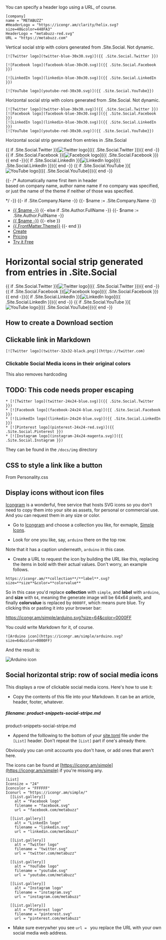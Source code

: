

You can specify a header logo using a URL, of course. 

```
[company]
name = "METABUZZ"
#HeaderLogo = "https://icongr.am/clarity/helix.svg?size=48&color=448FA3"
HeaderLogo = "metabuzz-red.svg"
URL = "https://metabuzz.com"
```

Vertical social strip with colors generated from .Site.Social. Not dynamic.

```
[![Twitter logo](twitter-blue-30x30.svg)]({{ .Site.Social.Twitter }})

[![Facebook logo](facebook-blue-30x30.svg)]({{ .Site.Social.Facebook }})

[![LinkedIn logo](linkedin-blue-30x30.svg)]({{ .Site.Social.LinkedIn }})

[![YouTube logo](youtube-red-30x30.svg)]({{ .Site.Social.YouTube}})
```


Horizontal social strip with colors generated from .Site.Social. Not dynamic.

```
[![Twitter logo](twitter-blue-30x30.svg)]({{ .Site.Social.Twitter }})
[![Facebook logo](facebook-blue-30x30.svg)]({{ .Site.Social.Facebook }})
[![LinkedIn logo](linkedin-blue-30x30.svg)]({{ .Site.Social.LinkedIn }})
[![YouTube logo](youtube-red-30x30.svg)]({{ .Site.Social.YouTube}})
```



Horizontal social strip generated from entries in .Site.Social


{{ if .Site.Social.Twitter }}[![Twitter logo](twitter-blue-30x30.svg)]({{ .Site.Social.Twitter }}){{ end -}} {{ if .Site.Social.Facebook }}[![Facebook logo](facebook-blue-30x30.svg)]({{ .Site.Social.Facebook }}){{ end -}}{{ if .Site.Social.LinkedIn }}[![LinkedIn logo](linkedin-blue-30x30.svg)]({{ .Site.Social.LinkedIn }}){{ end -}} {{ if .Site.Social.YouTube }}[![YouTube logo](youtube-red-30x30.svg)]({{ .Site.Social.YouTube}}){{ end -}} 



{{- /*  Automatically name first item in header    
        based on company name, author name name
        if no company was specified, or just 
        the name of the theme if neither of those
        was specified.
        
*/ -}}
{{- if .Site.Company.Name -}}
{{- $name := .Site.Company.Name -}}
* [{{ $name -}}](/)
{{- else if .Site.Author.FullName -}}
{{- $name := .Site.Author.FullName -}}
* [{{ $name -}}](/)
{{- else }}
* [{{.FrontMatter.Theme}}](/)
{{- end }} 
* [Create](/)
* [Pricing](/)
* [Try it Free](/)



# Horizontal social strip generated from entries in .Site.Social

{{ if .Site.Social.Twitter }}[![Twitter logo](twitter-blue-30x30.svg)]({{ .Site.Social.Twitter }}){{ end -}} {{ if .Site.Social.Facebook }}[![Facebook logo](facebook-blue-30x30.svg)]({{ .Site.Social.Facebook }}){{ end -}}{{ if .Site.Social.LinkedIn }}[![LinkedIn logo](linkedin-blue-30x30.svg)]({{ .Site.Social.LinkedIn }}){{ end -}} {{ if .Site.Social.YouTube }}[![YouTube logo](youtube-red-30x30.svg)]({{ .Site.Social.YouTube}}){{ end -}} 


## How to create a Download section


## Clickable link in Markdown

```
[![Twitter logo](twitter-32x32-black.png)](https://twitter.com)
```


### Clickable Social Media icons in their original colors

This also removes hardcoding


## TODO: This code needs proper escaping

```
* [![Twitter logo](twitter-24x24-blue.svg)]({{ .Site.Social.Twitter }}) 
* [![Facebook logo](facebook-24x24-blue.svg)]({{ .Site.Social.Facebook }})
* [![LinkedIn logo](linkedin-24x24-blue.svg)]({{ .Site.Social.LinkedIn }})
* [![Pinterest logo](pinterest-24x24-red.svg)]({{ .Site.Social.Pinterest }}) 
* [![Instagram logo](instagram-24x24-magenta.svg)]({{ .Site.Social.Instagram }}) 
```

They can be found in the `/docs/img` directory

 
## CSS to style a link like a button 

From Personality.css


## Display icons without icon files

[Icongram](https://icongr.am/) is a wonderful, free service
that hosts SVG icons so you don't need to copy them into your
site as assets, for personal or commercial use. 
And you can request them in any size or color.

* Go to [Icongram](https://icongr.am) and choose a collection
you like, for exmaple, [Simple Icons](https://icongr.am/simple).

* Look for one you like, say, `arduino` there on the top row. 

Note that it has a caption underneath, `arduino` in this case.

* Create a URL to request the icon by building the URL like this,
replacing the items in bold with their actual values. 
Don't worry, an example follows.

```
https://icongr.am/**collection**/**label**.svg?size=**size**&color=**colorvalue**
```

So in this case you'd replace **collection** with `simple`, 
and **label** with  `arduino`, and **size** with `64`,
meaning the generate image will be 64x64 pixels, and
finally **colorvalue** is replaced by `0000FF`, which
means pure blue. Try clicking this or pasting it into 
your browser bar:

[https://icongr.am/simple/arduino.svg?size=64&color=0000FF ](https://icongr.am/simple/arduino.svg?size=64&color=0000FF)

You could write Markdown for it, of course.

```
![Arduino icon](https://icongr.am/simple/arduino.svg?size=64&color=0000FF)
```

And the result is:

![Arduino icon](https://icongr.am/simple/arduino.svg?size=64&color=0000FF)


<a id="gallery"></a>
## Social horizontal strip: row of social media icons

This displays a row of clickable social media icons. Here's how to use it:

* Copy the contents of this file into your Markdown. It can be an article, 
header, footer, whatever.

##### filename: product-snippets-social-stripe.md 

product-snippets-social-stripe.md

* Append the folllowing to the bottom of your [site.toml](site-toml.html) file
under the `[List]` header. Don't repeat the `[List]` part if one's already there. 

Obviously you can omit accounts you don't have, or add ones that aren't here.

The icons can be found at [https://icongr.am/simple](https://icongr.am/simple)
if you're missing any.

```
[List]
Iconsize = "24"
Iconcolor = "FFFFFF"
Iconurl = "https://icongr.am/simple/" 
  [[List.gallery]]
    alt = "Facebook logo"
    filename = "facebook.svg"
    url = "facebook.com/metabuzz"

  [[List.gallery]]
    alt = "LinkedIn logo"
    filename = "linkedin.svg"
    url = "linkedin.com/metabuzz"

  [[List.gallery]]
    alt = "Twitter logo"
    filename = "twitter.svg"
    url = "twitter.com/metabuzz"

  [[List.gallery]]
    alt = "YouTube logo"
    filename = "youtube.svg"
    url = "youtube.com/metabuzz"

  [[List.gallery]]
    alt = "Instagram logo"
    filename = "instagram.svg"
    url = "instagram.com/metabuzz"

  [[List.gallery]]
    alt = "Pinterest logo"
    filename = "pinterest.svg"
    url = "pinterest.com/metabuzz"

```

* Make sure everywher you see `url = ` you replace the URL with your own
social media web address.

